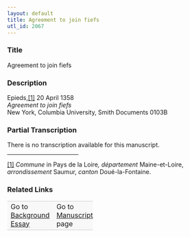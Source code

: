 ```yaml
---  
layout: default  
title: Agreement to join fiefs  
utl_id: 2067
---
```


### Title

Agreement to join fiefs


### Description

<p>Epieds,<a href="#_ftn1" name="_ftnref1" title="" id="_ftnref1">[1]</a> 20 April 1358<br /><em>Agreement to join fiefs</em><br />
New York, Columbia University, Smith Documents 0103B</p>



### Partial Transcription

<p>There is no transcription available for this manuscript.</p>
<div>
<hr align="left" size="1" width="33%" /><div id="ftn1">
<a href="#_ftnref1" name="_ftn1" title="" id="_ftn1">[1]</a> <em>Commune</em> in Pays de la Loire<em>, département</em> Maine-et-Loire, <em>arrondissement</em> Saumur, <em>canton</em> Doué-la-Fontaine.
</div>
</div>



### Related Links

<table border="0.5" cellpadding="1" cellspacing="1" style="width: 200px; background-color:#F8F8F8;">
    <tbody style="border-color:#ccc">
        <tr style="border-color:#ccc">
            <td>Go to <a href="https://french.newberry.t-pen.org/essay/2067" target="_blank">Background Essay</a></td>
            <td>Go to <a href="https://french.newberry.t-pen.org/www/record.html?id=2067" target="_blank">Manuscript</a> page</td>
        </tr>
    </tbody>
</table>
